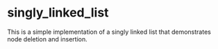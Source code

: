 # singly_linked_list
This is a simple implementation of a singly linked list that demonstrates node deletion and insertion.
